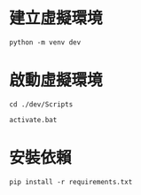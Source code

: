 # 建立虛擬環境

```
python -m venv dev
```

# 啟動虛擬環境

```
cd ./dev/Scripts
```

```
activate.bat
```

# 安裝依賴

```
pip install -r requirements.txt
```
